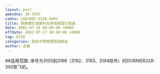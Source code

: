 ```yaml
---
layout: post
amendno: 39-3703
cadno: CAD2002-D328-04R1
title: 更换螺钉或螺杆及修改紧固力矩值
date: 2002-07-16 00:00:00 +0800
effdate: 2002-07-17 00:00:00 +0800
tag: D328
categories: 民航中南管理局适航处
author: 王敏
---
```


##适用范围:
序号为3105到3196（3192、3193、3194除外）的DORNIER328-300型飞机。

